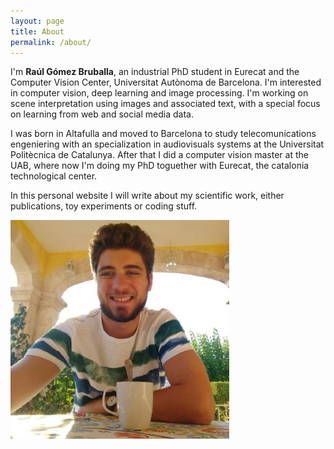 ```yaml
---
layout: page
title: About
permalink: /about/
---
```


I'm **Raúl Gómez Bruballa**, an industrial PhD student in Eurecat and the Computer Vision Center, Universitat Autònoma de Barcelona. I'm interested in computer vision, deep learning and image processing. I'm working on scene interpretation using images and associated text, with a special focus on learning from web and social media data.

I was born in Altafulla and moved to Barcelona to study telecomunications engeniering with an specialization in audiovisuals systems at the Universitat Politècnica de Catalunya. After that I did a computer vision master at the UAB, where now I'm doing my PhD toguether with Eurecat, the catalonia technological center.

In this personal website I will write about my scientific work, either publications, toy experiments or coding stuff.


<div class="imgcap">
<img src="/assets/me.jpg" height="350">
</div>

